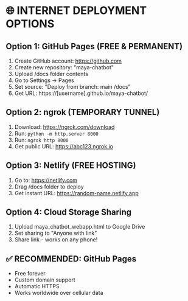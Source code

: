 
# 🌐 INTERNET DEPLOYMENT OPTIONS

## Option 1: GitHub Pages (FREE & PERMANENT)
1. Create GitHub account: https://github.com
2. Create new repository: "maya-chatbot"
3. Upload /docs folder contents
4. Go to Settings → Pages
5. Set source: "Deploy from branch: main /docs"
6. Get URL: https://[username].github.io/maya-chatbot/

## Option 2: ngrok (TEMPORARY TUNNEL)
1. Download: https://ngrok.com/download
2. Run: `python -m http.server 8000`
3. Run: `ngrok http 8000`
4. Get public URL: https://abc123.ngrok.io

## Option 3: Netlify (FREE HOSTING)
1. Go to: https://netlify.com
2. Drag /docs folder to deploy
3. Get instant URL: https://random-name.netlify.app

## Option 4: Cloud Storage Sharing
1. Upload maya_chatbot_webapp.html to Google Drive
2. Set sharing to "Anyone with link"
3. Share link - works on any phone!

## ✅ RECOMMENDED: GitHub Pages
- Free forever
- Custom domain support
- Automatic HTTPS
- Works worldwide over cellular data
